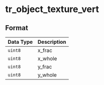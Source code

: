 # tr_object_texture_vert

## Format

| Data Type | Description    |
| ----------| -------------  |
| `uint8`  | x_frac |
| `uint8`  | x_whole |
| `uint8`  | y_frac |
| `uint8`  | y_whole |
